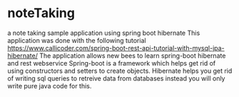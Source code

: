# noteTaking
a note taking sample application using spring boot hibernate 
This application was done with the following tutorial
https://www.callicoder.com/spring-boot-rest-api-tutorial-with-mysql-jpa-hibernate/
The application allows new bees to learn spring-boot hibernate and rest webservice
Spring-boot is a framework which helps get rid of using constructors and setters to create objects. Hibernate helps you get rid of writing sql queries to retreive data from databases instead you will only write pure java code for this.

